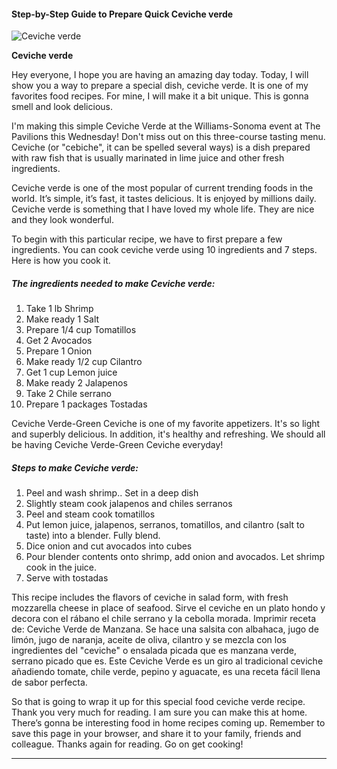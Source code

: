             

#### Step-by-Step Guide to Prepare Quick Ceviche verde

![Ceviche verde](https://img-global.cpcdn.com/recipes/47816175/751x532cq70/ceviche-verde-recipe-main-photo.jpg)

**Ceviche verde**

Hey everyone, I hope you are having an amazing day today. Today, I will show you a way to prepare a special dish, ceviche verde. It is one of my favorites food recipes. For mine, I will make it a bit unique. This is gonna smell and look delicious.

I'm making this simple Ceviche Verde at the Williams-Sonoma event at The Pavilions this Wednesday! Don't miss out on this three-course tasting menu. Ceviche (or "cebiche", it can be spelled several ways) is a dish prepared with raw fish that is usually marinated in lime juice and other fresh ingredients.

Ceviche verde is one of the most popular of current trending foods in the world. It’s simple, it’s fast, it tastes delicious. It is enjoyed by millions daily. Ceviche verde is something that I have loved my whole life. They are nice and they look wonderful.

To begin with this particular recipe, we have to first prepare a few ingredients. You can cook ceviche verde using 10 ingredients and 7 steps. Here is how you cook it.

##### The ingredients needed to make Ceviche verde:

1.  Take 1 lb Shrimp
2.  Make ready 1 Salt
3.  Prepare 1/4 cup Tomatillos
4.  Get 2 Avocados
5.  Prepare 1 Onion
6.  Make ready 1/2 cup Cilantro
7.  Get 1 cup Lemon juice
8.  Make ready 2 Jalapenos
9.  Take 2 Chile serrano
10.  Prepare 1 packages Tostadas

Ceviche Verde-Green Ceviche is one of my favorite appetizers. It's so light and superbly delicious. In addition, it's healthy and refreshing. We should all be having Ceviche Verde-Green Ceviche everyday!

##### Steps to make Ceviche verde:

1.  Peel and wash shrimp.. Set in a deep dish
2.  Slightly steam cook jalapenos and chiles serranos
3.  Peel and steam cook tomatillos
4.  Put lemon juice, jalapenos, serranos, tomatillos, and cilantro (salt to taste) into a blender. Fully blend.
5.  Dice onion and cut avocados into cubes
6.  Pour blender contents onto shrimp, add onion and avocados. Let shrimp cook in the juice.
7.  Serve with tostadas

This recipe includes the flavors of ceviche in salad form, with fresh mozzarella cheese in place of seafood. Sirve el ceviche en un plato hondo y decora con el rábano el chile serrano y la cebolla morada. Imprimir receta de: Ceviche Verde de Manzana. Se hace una salsita con albahaca, jugo de limón, jugo de naranja, aceite de oliva, cilantro y se mezcla con los ingredientes del "ceviche" o ensalada picada que es manzana verde, serrano picado que es. Este Ceviche Verde es un giro al tradicional ceviche añadiendo tomate, chile verde, pepino y aguacate, es una receta fácil llena de sabor perfecta.

So that is going to wrap it up for this special food ceviche verde recipe. Thank you very much for reading. I am sure you can make this at home. There’s gonna be interesting food in home recipes coming up. Remember to save this page in your browser, and share it to your family, friends and colleague. Thanks again for reading. Go on get cooking!

* * *